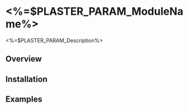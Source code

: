 # <%=$PLASTER_PARAM_ModuleName%>

<%=$PLASTER_PARAM_Description%>

## Overview

## Installation

## Examples
